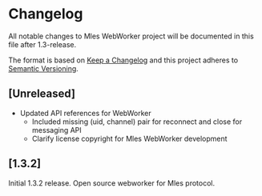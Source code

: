 # Changelog
All notable changes to Mles WebWorker project will be documented in this file after 1.3-release.

The format is based on [Keep a Changelog](http://keepachangelog.com/en/1.0.0/)
and this project adheres to [Semantic Versioning](http://semver.org/spec/v2.0.0.html).

## [Unreleased]

 * Updated API references for WebWorker
   - Included missing (uid, channel) pair for reconnect and close for messaging API
   - Clarify license copyright for Mles WebWorker development

## [1.3.2]

Initial 1.3.2 release. Open source webworker for Mles protocol.
